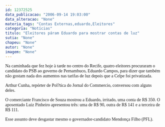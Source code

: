 ```yaml
---
id: 12372525
data_publicacao: "2006-09-14 19:03:00"
data_alteracao: "None"
materia_tags: "Contas Externas,eduardo,Eleitores"
categoria: "Notícias"
titulo: "Eleitores páram Eduardo para mostrar contas de luz"
sutia: "None"
chapeu: "None"
autor: "None"
imagem: "None"
---
```

<p><P><FONT face=Verdana>Na caminhada que fez hoje à tarde no centro do Recife, quatro eleitores procuraram o candidato do PSB ao governo de Pernambuco, Eduardo Campos, para dizer que também não gostam nada dos aumentos nas tarifas de luz depois que a Celpe foi privatizada.</FONT></P></p>
<p><P><FONT face=Verdana>Arthur Cunha, repórter de Pol?tica do Jornal do Commercio, conversou com alguns deles.</FONT></P></p>
<p><P><FONT face=Verdana>O comerciante Francisco de Souza mostrou a Eduardo, irritado,&nbsp;uma conta de R$ 350. O aposentado Luiz Pinheiro apresentou três: uma de R$ 90, outra de R$ 141 e a terceira de R$ 111.</FONT></P></p>
<p><P><FONT face=Verdana>Esse assunto deve desgastar mesmo o governador-candidato Mendonça Filho (PFL).</FONT></P> </p>
